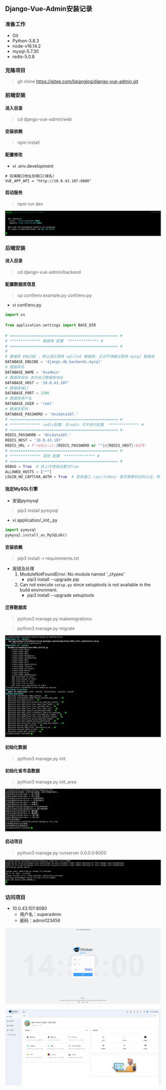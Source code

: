 ## **Django-Vue-Admin安装记录**

### 准备工作

- Git
- Python-3.8.3
- node-v16.14.2
- mysql-5.7.30
- redis-5.0.8

### 克隆项目

> git clone https://gitee.com/liqianglog/django-vue-admin.git

### 前端安装

#### 进入目录

> cd django-vue-admin/web

#### 安装依赖

> npm install

#### 配置修改

- vi .env.development

```
# 后端接口地址及端口(域名)
VUE_APP_API = "http://10.0.43.107:8000"
```

#### 启动服务

> npm run dev

![](assets/Django-Vue-Admin安装记录/2191564-20220419155004668-994444139.jpg)



### 后端安装

#### 进入目录

> cd django-vue-admin/backend

#### 配置数据库信息

> cp conf/env.example.py conf/env.py

- vi conf/env.py

```python
import os

from application.settings import BASE_DIR

# ================================================= #
# ************** 数据库 配置  ************** #
# ================================================= #
#
# 数据库 ENGINE ，默认演示使用 sqlite3 数据库，正式环境建议使用 mysql 数据库
DATABASE_ENGINE = 'django.db.backends.mysql'
# 数据库名
DATABASE_NAME = 'dvadmin'
# 数据库地址 改为自己数据库地址
DATABASE_HOST = '10.0.43.107'
# 数据库端口
DATABASE_PORT = 3306
# 数据库用户名
DATABASE_USER = 'root'
# 数据库密码
DATABASE_PASSWORD = 'Unidata107.'
# ================================================= #
# ************** redis配置，无redis 可不进行配置  ************** #
# ================================================= #
REDIS_PASSWORD = 'Unidata107.'
REDIS_HOST = '10.0.43.107'
REDIS_URL = f'redis://:{REDIS_PASSWORD or ""}@{REDIS_HOST}:6379'
# ================================================= #
# ************** 其他 配置  ************** #
# ================================================= #
DEBUG = True  # 线上环境请设置为True
ALLOWED_HOSTS = ["*"]
LOGIN_NO_CAPTCHA_AUTH = True  # 登录接口 /api/token/ 是否需要验证码认证，用于测试，正式环境建议取消
```

#### 指定MySQL引擎

- 安装pymysql

> pip3 install pymysql

- vi application/\__init__.py

```python
import pymysql
pymysql.install_as_MySQLdb()
```

#### 安装依赖

> pip3 install -r requirements.txt

- 报错及处理
  1. ModuleNotFoundError: No module named '_ctypes'
     - pip3 install --upgrade pip
  2. Can not execute `setup.py` since setuptools is not available in the build environment.
     - pip3 install --upgrade setuptools

#### 迁移数据库

> python3 manage.py makemigrations

> python3 manage.py migrate

![](assets/Django-Vue-Admin安装记录/2191564-20220419155052947-1844545709.jpg)



#### 初始化数据

> python3 manage.py init

#### 初始化省市县数据

> python3 manage.py init_area

![](assets/Django-Vue-Admin安装记录/2191564-20220419155100559-416541686.jpg)



#### 启动项目

> python3 manage.py runserver 0.0.0.0:8000

![](assets/Django-Vue-Admin安装记录/2191564-20220419155112277-479759172.jpg)



### 访问项目

- 10.0.43.107:8080
  - 用户名：superadmin
  - 密码：admin123456

![](assets/Django-Vue-Admin安装记录/2191564-20220419155120070-1222398106.jpg)



![](assets/Django-Vue-Admin安装记录/2191564-20220419155126687-1908986128.jpg)